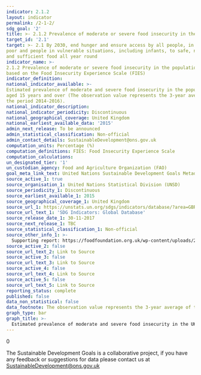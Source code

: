 ```yaml
---
indicator: 2.1.2
layout: indicator
permalink: /2-1-2/
sdg_goal: '2'
title: >- 2.1.2 Prevalence of moderate or severe food insecurity in the population, based on the Food Insecurity Experience Scale (FIES)
target_id: '2.1'
target: >- 2.1 By 2030, end hunger and ensure access by all people, in particular the      
poor and people in vulnerable situations, including infants, to safe, nutritious
and sufficient food all year round
indicator_name: >-
2.1.2 Prevalence of moderate or severe food insecurity in the population,       
based on the Food Insecurity Experience Scale (FIES)
indicator_definition: 
national_indicator_available: >-
Estimated prevalence of moderate and severe food insecurity in the population   
aged 15 years and over (The observation value represents the 3-year average of  
the period 2014-2016).
national_indicator_description: 
national_indicator_periodicity: Discontinuous
national_geographical_coverage: United Kingdom
national_earliest_available_data: '2015'
admin_next_release: To be announced
admin_statistical_classification: Non-official
admin_contact_details: SustainableDevelopment@ons.gov.uk
computation_units: Percentage (%)
computation_definitions: FIES: Food Insecurity Experience Scale
computation_calculations: 
un_designated_tier: '1'
un_custodian_agency: Food and Agriculture Organization (FAO)
goal_meta_link_text: United Nations Sustainable Development Goals Metadata (PDF 426 KB)
source_active_1: true
source_organisation_1: United Nations Statistical Division (UNSD)
source_periodicity_1: Discontinuous
source_earliest_available_1: 2015
source_geographical_coverage_1: United Kingdom
source_url_1: https://unstats.un.org/sdgs/indicators/database/?area=GBR
source_url_text_1: 'SDG Indicators: Global Database'
source_release_date_1: 30-11-2017
source_next_release_1: TBC
source_statistical_classification_1: Non-official
source_other_info_1: >-
  Supporting report: https://foodfoundation.org.uk/wp-content/uploads/2016/07/FoodInsecurityBriefing-May-2016-FINAL.pdf
source_active_2: false
source_url_text_2: Link to Source
source_active_3: false
source_url_text_3: Link to Source
source_active_4: false
source_url_text_4: Link to Source
source_active_5: false
source_url_text_5: Link to Source
reporting_status: complete
published: false
data_non_statistical: false
data_footnote: The observation value represents the 3-year average of the period 2014-2016.
graph_type: bar
graph_title: >-
  Estimated prevalence of moderate and severe food insecurity in the UK population (aged 15 years and over)
---
```

0
  
The Sustainable Development Goals is a collaborative project, if you have any feedback or suggestions for data please contact us at <SustainableDevelopment@ons.gov.uk>
